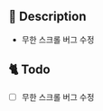 <!-- 이슈 제목
[<이슈 종류>-FE/BE] <알아보기 쉽게 제목 작성>
-->

<!-- 이슈 종류 예시
Feat : 새로운 기능의 개발 (새로운 html, css 생성 포함)
-->

<!-- 담당자와 라벨 넣었는지 확인하세요. -->

## 📔 Description
- 무한 스크롤 버그 수정
<!-- 왜 이슈를 열었는가 -->

## 🐈 Todo

<!-- 무엇을 할 것인가를 체크박스로 만들고 작업이 끝날 때마다 체크하면서 진행 -->
<!-- 예시 -->
- [ ] 무한 스크롤 버그 수정